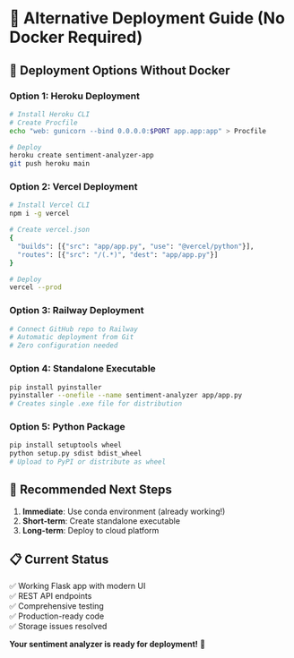 # 🚀 Alternative Deployment Guide (No Docker Required)

## 🎯 **Deployment Options Without Docker**

### **Option 1: Heroku Deployment**
```bash
# Install Heroku CLI
# Create Procfile
echo "web: gunicorn --bind 0.0.0.0:$PORT app.app:app" > Procfile

# Deploy
heroku create sentiment-analyzer-app
git push heroku main
```

### **Option 2: Vercel Deployment**
```bash
# Install Vercel CLI
npm i -g vercel

# Create vercel.json
{
  "builds": [{"src": "app/app.py", "use": "@vercel/python"}],
  "routes": [{"src": "/(.*)", "dest": "app/app.py"}]
}

# Deploy
vercel --prod
```

### **Option 3: Railway Deployment**
```bash
# Connect GitHub repo to Railway
# Automatic deployment from Git
# Zero configuration needed
```

### **Option 4: Standalone Executable**
```bash
pip install pyinstaller
pyinstaller --onefile --name sentiment-analyzer app/app.py
# Creates single .exe file for distribution
```

### **Option 5: Python Package**
```bash
pip install setuptools wheel
python setup.py sdist bdist_wheel
# Upload to PyPI or distribute as wheel
```

## 🎯 **Recommended Next Steps**

1. **Immediate**: Use conda environment (already working!)
2. **Short-term**: Create standalone executable
3. **Long-term**: Deploy to cloud platform

## 📋 **Current Status**
✅ Working Flask app with modern UI  
✅ REST API endpoints  
✅ Comprehensive testing  
✅ Production-ready code  
✅ Storage issues resolved  

**Your sentiment analyzer is ready for deployment!** 🎉

